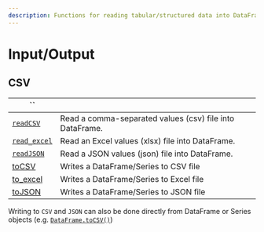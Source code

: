 ```yaml
---
description: Functions for reading tabular/structured data into DataFrame/Series Objects
---
```


# Input/Output

## CSV

| \`\`                                |                                                          |
| ----------------------------------- | -------------------------------------------------------- |
| [`readCSV`](danfo.read_csv.md)     | Read a comma-separated values (csv) file into DataFrame. |
| [`read_excel`](danfo.read_excel.md) | Read an Excel values (xlsx) file into DataFrame.         |
| [`readJSON`](danfo.read_json.md)   | Read a JSON values (json) file into DataFrame.           |
| [toCSV](danfo.to_csv.md)           | Writes a DataFrame/Series to CSV file                    |
| [to_excel](danfo.to_excel.md)       | Writes a DataFrame/Series to Excel file                  |
| [toJSON](danfo.to_json.md)         | Writes a DataFrame/Series to JSON file                   |

Writing to `CSV` and `JSON` can also be done directly from DataFrame or Series objects (e.g. [`DataFrame.toCSV()`](../dataframe/dataframe.to_csv.md))
